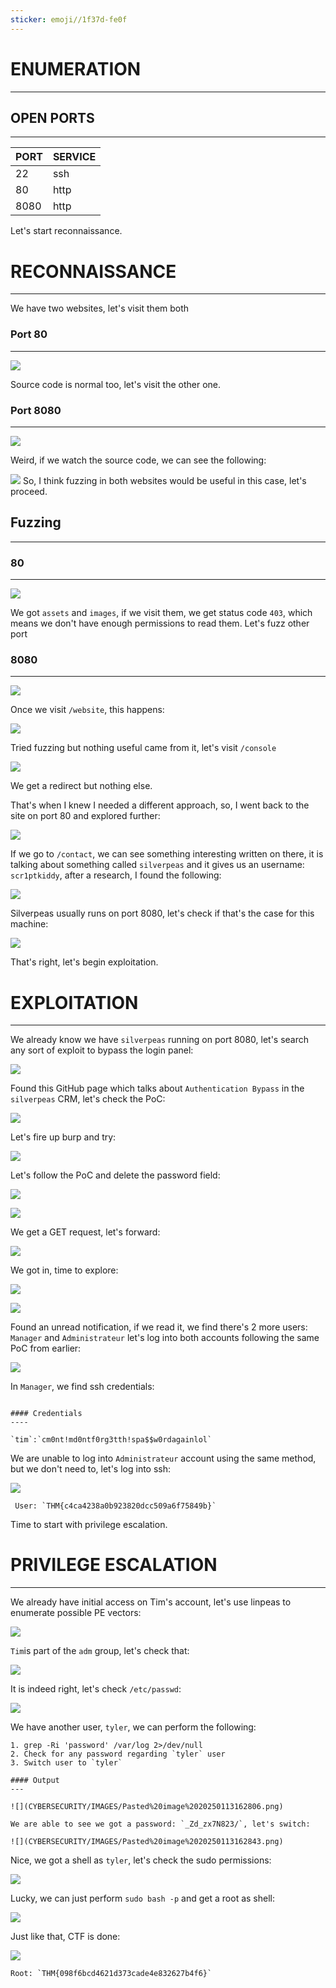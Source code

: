 ```yaml
---
sticker: emoji//1f37d-fe0f
---
```

# ENUMERATION
---

## OPEN PORTS
---


| PORT | SERVICE |
| :--- | :------ |
| 22   | ssh     |
| 80   | http    |
| 8080 | http    |

Let's start reconnaissance.

# RECONNAISSANCE
---

We have two websites, let's visit them both

### Port 80
---

![](CYBERSECURITY/IMAGES/Pasted%20image%2020250111142532.png)

Source code is normal too, let's visit the other one.

### Port 8080
---

![](CYBERSECURITY/IMAGES/Pasted%20image%2020250111142600.png)

Weird, if we watch the source code, we can see the following:

![](CYBERSECURITY/IMAGES/Pasted%20image%2020250111142812.png)
So, I think fuzzing in both websites would be useful in this case, let's proceed.


## Fuzzing
----

### 80
---

![](CYBERSECURITY/IMAGES/Pasted%20image%2020250111142908.png)

We got `assets` and `images`, if we visit them, we get status code `403`, which means we don't have enough permissions to read them. Let's fuzz other port

### 8080
----

![](CYBERSECURITY/IMAGES/Pasted%20image%2020250111143018.png)


Once we visit `/website`, this happens:

![](CYBERSECURITY/IMAGES/Pasted%20image%2020250111143118.png)

Tried fuzzing but nothing useful came from it, let's visit `/console`

![](CYBERSECURITY/IMAGES/Pasted%20image%2020250111144530.png)

We get a redirect but nothing else.


That's when I knew I needed a different approach, so, I went back to the site on port 80 and explored further:

![](CYBERSECURITY/IMAGES/Pasted%20image%2020250113153001.png)

If we go to `/contact`, we can see something interesting written on there, it is talking about something called `silverpeas` and it gives us an username: `scr1ptkiddy`, after a research, I found the following: 

![](CYBERSECURITY/IMAGES/Pasted%20image%2020250113153158.png)

Silverpeas usually runs on port 8080, let's check if that's the case for this machine:

![](CYBERSECURITY/IMAGES/Pasted%20image%2020250113153247.png)

That's right, let's begin exploitation.


# EXPLOITATION
---

We already know we have `silverpeas` running on port 8080, let's search any sort of exploit to bypass the login panel:

![](CYBERSECURITY/IMAGES/Pasted%20image%2020250113153358.png)

Found this GitHub page which talks about `Authentication Bypass` in the `silverpeas` CRM, let's check the PoC:

![](CYBERSECURITY/IMAGES/Pasted%20image%2020250113153444.png)

Let's fire up burp and try:

![](CYBERSECURITY/IMAGES/Pasted%20image%2020250113153608.png)

Let's follow the PoC and delete the password field:

![](CYBERSECURITY/IMAGES/Pasted%20image%2020250113153636.png)

![](CYBERSECURITY/IMAGES/Pasted%20image%2020250113153653.png)

We get a GET request, let's forward:

![](CYBERSECURITY/IMAGES/Pasted%20image%2020250113153801.png)

We got in, time to explore:

![](CYBERSECURITY/IMAGES/Pasted%20image%2020250113154552.png)


![](CYBERSECURITY/IMAGES/Pasted%20image%2020250113153844.png)

Found an unread notification, if we read it, we find there's 2 more users: `Manager` and `Administrateur` let's log into both accounts following the same PoC from earlier:

![](CYBERSECURITY/IMAGES/Pasted%20image%2020250113154718.png)

In `Manager`, we find ssh credentials:

```ad-note

#### Credentials
----

`tim`:`cm0nt!md0ntf0rg3tth!spa$$w0rdagainlol`

```

We are unable to log into `Administrateur` account using the same method, but we don't need to, let's log into ssh:

![](CYBERSECURITY/IMAGES/Pasted%20image%2020250113154929.png)

```ad-important
 User: `THM{c4ca4238a0b923820dcc509a6f75849b}`
```

Time to start with privilege escalation.

# PRIVILEGE ESCALATION
---

We already have initial access on Tim's account, let's use linpeas to enumerate possible PE vectors:


![](CYBERSECURITY/IMAGES/Pasted%20image%2020250113162507.png)


`Tim`is part of the `adm` group, let's check that:

![](CYBERSECURITY/IMAGES/Pasted%20image%2020250113162540.png)

It is indeed right, let's check `/etc/passwd`:

![](CYBERSECURITY/IMAGES/Pasted%20image%2020250113162609.png)

We have another user, `tyler`, we can perform the following:

```ad-hint
1. grep -Ri 'password' /var/log 2>/dev/null
2. Check for any password regarding `tyler` user
3. Switch user to `tyler`

#### Output
---

![](CYBERSECURITY/IMAGES/Pasted%20image%2020250113162806.png)

We are able to see we got a password: `_Zd_zx7N823/`, let's switch:

![](CYBERSECURITY/IMAGES/Pasted%20image%2020250113162843.png)

```

Nice, we got a shell as `tyler`, let's check the sudo permissions:

![](CYBERSECURITY/IMAGES/Pasted%20image%2020250113162921.png)

Lucky, we can just perform `sudo bash -p` and get a root as shell:

![](CYBERSECURITY/IMAGES/Pasted%20image%2020250113162947.png)

Just like that, CTF is done:

![](CYBERSECURITY/IMAGES/Pasted%20image%2020250113163008.png)

```ad-important
Root: `THM{098f6bcd4621d373cade4e832627b4f6}`
```

